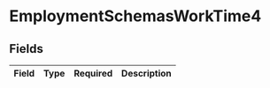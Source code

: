 # EmploymentSchemasWorkTime4


## Fields

| Field       | Type        | Required    | Description |
| ----------- | ----------- | ----------- | ----------- |